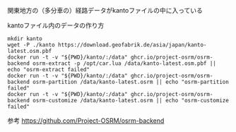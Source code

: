 関東地方の（多分車の）経路データがkantoファイルの中に入っている


kantoファイル内のデータの作り方
```
mkdir kanto
wget -P ./kanto https://download.geofabrik.de/asia/japan/kanto-latest.osm.pbf
docker run -t -v "${PWD}/kanto/:/data" ghcr.io/project-osrm/osrm-backend osrm-extract -p /opt/car.lua /data/kanto-latest.osm.pbf || echo "osrm-extract failed"
docker run -t -v "${PWD}/kanto/:/data" ghcr.io/project-osrm/osrm-backend osrm-partition /data/kanto-latest.osrm || echo "osrm-partition failed"
docker run -t -v "${PWD}/kanto/:/data" ghcr.io/project-osrm/osrm-backend osrm-customize /data/kanto-latest.osrm || echo "osrm-customize failed"
```

参考
https://github.com/Project-OSRM/osrm-backend
